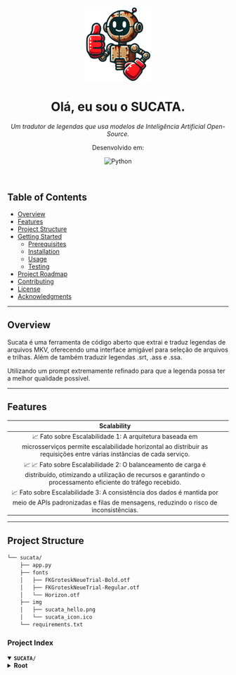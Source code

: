 <p align="center">
    <img src="./img/sucata_hello.png" align="center" width="30%">
</p>
<p align="center"><h1 align="center">Olá, eu sou o SUCATA.</h1></p>
<p align="center">
	<em>Um tradutor de legendas que usa modelos de Inteligência Artificial Open-Source.</em>
</p>
<p align="center">
	<!-- local repository, no metadata badges. --></p>
<p align="center">Desenvolvido em:</p>
<p align="center">
	<img src="https://img.shields.io/badge/Python-3776AB.svg?style=default&logo=Python&logoColor=white" alt="Python">
</p>
<br>

##  Table of Contents

- [ Overview](#-overview)
- [ Features](#-features)
- [ Project Structure](#-project-structure)
- [ Getting Started](#-getting-started)
  - [ Prerequisites](#-prerequisites)
  - [ Installation](#-installation)
  - [ Usage](#-usage)
  - [ Testing](#-testing)
- [ Project Roadmap](#-project-roadmap)
- [ Contributing](#-contributing)
- [ License](#-license)
- [ Acknowledgments](#-acknowledgments)

---

##  Overview

Sucata é uma ferramenta de código aberto que extrai e traduz legendas de arquivos MKV, oferecendo uma interface amigável para seleção de arquivos e trilhas. Além de também traduzir legendas .srt, .ass e .ssa.

Utilizando um prompt extremamente refinado para que a legenda possa ter a melhor qualidade possível.

---

##  Features

| **Scalability** |                  |
| :---:           | :---          |
| 📈 Fato sobre Escalabilidade 1: A arquitetura baseada em microsserviços permite escalabilidade horizontal ao distribuir as requisições entre várias instâncias de cada serviço. |
| 📈 📈 Fato sobre Escalabilidade 2: O balanceamento de carga é distribuído, otimizando a utilização de recursos e garantindo o processamento eficiente do tráfego recebido. |
| 📈 Fato sobre Escalabilidade 3: A consistência dos dados é mantida por meio de APIs padronizadas e filas de mensagens, reduzindo o risco de inconsistências. |

---

##  Project Structure

```sh
└── sucata/
    ├── app.py
    ├── fonts
    │   ├── FKGroteskNeueTrial-Bold.otf
    │   ├── FKGroteskNeueTrial-Regular.otf
    │   └── Horizon.otf
    ├── img
    │   ├── sucata_hello.png
    │   └── sucata_icon.ico
    └── requirements.txt
```


###  Project Index
<details open>
	<summary><b><code>SUCATA/</code></b></summary>
	<details> <!-- __root__ Submodule -->
		<summary><b>Root</b></summary>
		<blockquote>
			<table>
			<tr>
				<td><b><a href='Desktop/sucata/app.py'>app.py</a></b></td>
				<td>- **Sumário:**

O arquivo `app.py` serve como o ponto de entrada principal para uma aplicação que extrai legendas de arquivos MKV utilizando a biblioteca `pysubs2`.<br>  
- O código realiza essa tarefa por meio de uma interface gráfica (GUI) construída com Tkinter, permitindo que os usuários selecionem um arquivo MKV e especifiquem a faixa de legenda desejada.<br>  
- Ao ser executado, a aplicação combina ferramentas de linha de comando (como o `mkvextract`) com modelos de aprendizado de máquina (via PyTorch e Transformers) para extrair a faixa de legenda especificada do arquivo MKV selecionado.</td>
<td>

**Key Functionality:**

- Oferece uma interface amigável para selecionar um arquivo MKV e especificar a faixa de legenda desejada.
- Utiliza o pysubs2 para extrair a faixa de legenda especificada do arquivo MKV selecionado.
- Emprega modelos de aprendizado de máquina (via PyTorch e Transformers) para aumentar a precisão na extração de legendas.
</tr></td>
		</table>
		</blockquote>

##  Getting Started

###  Prerequisites

Antes de começar a usar o Sucata, certifique-se de que o ambiente de execução atenda aos seguintes requisitos:

- **Linguagem de Programação:** Python (nível básico recomendado)
- **Gerenciador de Pacotes:** Pip


###  Installation

Siga o passo a passo para instalar o sucata

**Build from source:**

1. Clone o repositório do Sucata:
```sh
❯ git clone https://github.com/pedronalis/sucata
```

2. Entre no diretório:
```sh
❯ cd sucata
```

3. Instale as dependências:


**Use `pip`** &nbsp; [<img align="center" src="" />]()

```sh
❯ echo 'pip install -r requirements.txt'
```




###  Usage
Rode o Sucata utilizando o comando:
**Using `pip`** &nbsp; [<img align="center" src="" />]()

```sh
❯ echo 'python app.py'
```


###  Testing
Run the test suite using the following command:
**Using `pip`** &nbsp; [<img align="center" src="" />]()

```sh
❯ echo 'INSERT-TEST-COMMAND-HERE'
```


---
##  Project Roadmap

- [X] **`Task 1`**: <strike>Implement feature one.</strike>
- [ ] **`Task 2`**: Implement feature two.
- [ ] **`Task 3`**: Implement feature three.

---

##  Contributing

- **💬 [Join the Discussions](https://LOCAL/Desktop/sucata/discussions)**: Share your insights, provide feedback, or ask questions.
- **🐛 [Report Issues](https://LOCAL/Desktop/sucata/issues)**: Submit bugs found or log feature requests for the `sucata` project.
- **💡 [Submit Pull Requests](https://LOCAL/Desktop/sucata/blob/main/CONTRIBUTING.md)**: Review open PRs, and submit your own PRs.

<details closed>
<summary>Contributing Guidelines</summary>

1. **Fork the Repository**: Start by forking the project repository to your LOCAL account.
2. **Clone Locally**: Clone the forked repository to your local machine using a git client.
   ```sh
   git clone C:\Users\Pedro\Desktop\sucata
   ```
3. **Create a New Branch**: Always work on a new branch, giving it a descriptive name.
   ```sh
   git checkout -b new-feature-x
   ```
4. **Make Your Changes**: Develop and test your changes locally.
5. **Commit Your Changes**: Commit with a clear message describing your updates.
   ```sh
   git commit -m 'Implemented new feature x.'
   ```
6. **Push to LOCAL**: Push the changes to your forked repository.
   ```sh
   git push origin new-feature-x
   ```
7. **Submit a Pull Request**: Create a PR against the original project repository. Clearly describe the changes and their motivations.
8. **Review**: Once your PR is reviewed and approved, it will be merged into the main branch. Congratulations on your contribution!
</details>

<details closed>
<summary>Contributor Graph</summary>
<br>
<p align="left">
   <a href="https://LOCAL{/Desktop/sucata/}graphs/contributors">
      <img src="https://contrib.rocks/image?repo=Desktop/sucata">
   </a>
</p>
</details>

---

##  License

This project is protected under the [SELECT-A-LICENSE](https://choosealicense.com/licenses) License. For more details, refer to the [LICENSE](https://choosealicense.com/licenses/) file.

---

##  Acknowledgments

- List any resources, contributors, inspiration, etc. here.

---
